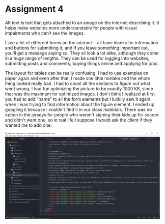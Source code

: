 # Assignment 4

Alt text is text that gets attached to an amage on the internet describing it. It helps make websites more understandable for 
people with visual impairments who can't see the images.

I see a lot of different forms on the internet-- all have 
blanks for information and buttons for submitting it, and if you leave something important out, you'll get a message saying so. 
They all look a lot alike, although they come in a huge range of lengths. They can be used for logging into websites, submitting posts
and comments, buying things online and applying for jobs.

The layout for tables can be really confusing. I had to use examples on paper again and even after that, I made one little mistake and the whole 
thing looked really bad. I had to count all the sections to figure out what went wrong. I had fun optimizing the picture to be exactly 1000 KB, 
since that was the maximum for optimized images. I don't think I realized at first you had to add "name" to all the form elements but I luckily
saw it again when I was trying to find information about the figure element. I ended up googling it because I couldn't find it in our class 
materials. There was no option in the jerseys for people who weren't signing their kids up for soccer and didn't want one, so in real
life I suppose I would ask the client if they wanted me to add one.

![](./a4-screenshot.PNG)
